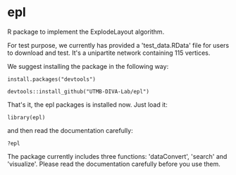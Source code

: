 # epl
R package to implement the ExplodeLayout algorithm.

For test purpose, we currently has provided a 'test_data.RData' file for users to 
download and test. It's a unipartite network containing 115 vertices.

We suggest installing the package in the following way:


`install.packages("devtools")`

`devtools::install_github("UTMB-DIVA-Lab/epl")`

That's it, the epl packages is installed now. Just load it:

`library(epl)`

and then read the documentation carefully:

`?epl`

The package currently includes three functions: 'dataConvert', 'search' and 'visualize'. Please read the documentation carefully before you use them.